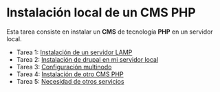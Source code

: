 # Instalación local de un CMS PHP

Esta tarea consiste en instalar un **CMS** de tecnología **PHP** en un servidor local. 

* Tarea 1: [Instalación de un servidor LAMP]()
* Tarea 2: [Instalación de drupal en mi servidor local]()
* Tarea 3: [Configuración multinodo]()
* Tarea 4: [Instalación de otro CMS PHP]()
* Tarea 5: [Necesidad de otros servicios]()